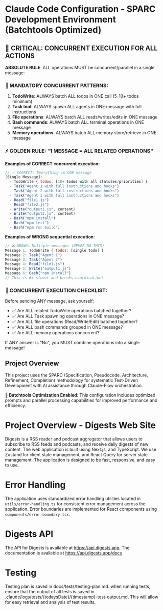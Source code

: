 # Claude Code Configuration - SPARC Development Environment (Batchtools Optimized)

## 🚨 CRITICAL: CONCURRENT EXECUTION FOR ALL ACTIONS

**ABSOLUTE RULE**: ALL operations MUST be concurrent/parallel in a single message:

### 🔴 MANDATORY CONCURRENT PATTERNS:

1. **TodoWrite**: ALWAYS batch ALL todos in ONE call (5-10+ todos minimum)
2. **Task tool**: ALWAYS spawn ALL agents in ONE message with full instructions
3. **File operations**: ALWAYS batch ALL reads/writes/edits in ONE message
4. **Bash commands**: ALWAYS batch ALL terminal operations in ONE message
5. **Memory operations**: ALWAYS batch ALL memory store/retrieve in ONE message

### ⚡ GOLDEN RULE: "1 MESSAGE = ALL RELATED OPERATIONS"

**Examples of CORRECT concurrent execution:**

```javascript
// ✅ CORRECT: Everything in ONE message
[Single Message]:
  - TodoWrite { todos: [10+ todos with all statuses/priorities] }
  - Task("Agent 1 with full instructions and hooks")
  - Task("Agent 2 with full instructions and hooks")
  - Task("Agent 3 with full instructions and hooks")
  - Read("file1.js")
  - Read("file2.js")
  - Write("output1.js", content)
  - Write("output2.js", content)
  - Bash("npm install")
  - Bash("npm test")
  - Bash("npm run build")
```

**Examples of WRONG sequential execution:**

```javascript
// ❌ WRONG: Multiple messages (NEVER DO THIS)
Message 1: TodoWrite { todos: [single todo] }
Message 2: Task("Agent 1")
Message 3: Task("Agent 2")
Message 4: Read("file1.js")
Message 5: Write("output1.js")
Message 6: Bash("npm install")
// This is 6x slower and breaks coordination!
```

### 🎯 CONCURRENT EXECUTION CHECKLIST:

Before sending ANY message, ask yourself:

- ✅ Are ALL related TodoWrite operations batched together?
- ✅ Are ALL Task spawning operations in ONE message?
- ✅ Are ALL file operations (Read/Write/Edit) batched together?
- ✅ Are ALL bash commands grouped in ONE message?
- ✅ Are ALL memory operations concurrent?

If ANY answer is "No", you MUST combine operations into a single message!

## Project Overview

This project uses the SPARC (Specification, Pseudocode, Architecture, Refinement, Completion) methodology for systematic Test-Driven Development with AI assistance through Claude-Flow orchestration.

**🚀 Batchtools Optimization Enabled**: This configuration includes optimized prompts and parallel processing capabilities for improved performance and efficiency.

# Project Overview - Digests Web Site

Digests is a RSS reader and podcast aggregator that allows users to subscribe to RSS feeds and podcasts, and receive daily digests of new content. The web application is built using Next.js, and TypeScript. We use Zustand for client state management, and React Query for server state management. The application is designed to be fast, responsive, and easy to use.

# Error Handling

The application uses standardized error handling utilities located in `utils/error-handling.ts` for consistent error management across the application. Error boundaries are implemented for React components using `components/error-boundary.tsx`.

# Digests API

The API for Digests is available at https://api.digests.app. The documentation is available at https://api.digests.app/docs

# Testing

Testing plan is saved in docs/tests/testing-plan.md. when running tests, ensure that the output of all tests is saved in .claude/logs/tests/{todaysDate}/{timestamp}-test-output.md. This will allow for easy retrieval and analysis of test results.
